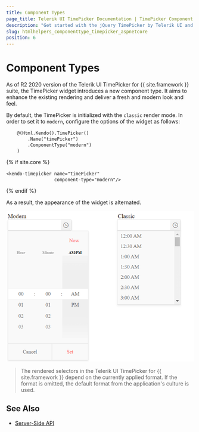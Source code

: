 ```yaml
---
title: Component Types
page_title: Telerik UI TimePicker Documentation | TimePicker Component Types | Telerik UI
description: "Get started with the jQuery TimePicker by Telerik UI and learn how to enable the modern component type."
slug: htmlhelpers_componenttype_timepicker_aspnetcore
position: 6
---
```


# Component Types

As of R2 2020 version of the Telerik UI TimePicker for {{ site.framework }} suite, the TimePicker widget introduces a new component type. It aims to enhance the existing rendering and deliver a fresh and modern look and feel. 

By default, the TimePicker is initialized with the `classic` render mode. In order to set it to `modern`, configure the options of the widget as follows:

```HtmlHelper
    @(Html.Kendo().TimePicker()
        .Name("timePicker")
        .ComponentType("modern")
    )
```
{% if site.core %}
```TagHelper
<kendo-timepicker name="timePicker"
                  component-type="modern"/>
```
{% endif %}

As a result, the appearance of the widget is alternated. 

![Comparison between the component types](../../../images/modern-classic-timepicker.png)

> The rendered selectors in the Telerik UI TimePicker for {{ site.framework }} depend on the currently applied format. If the format is omitted, the default format from the application's culture is used. 

## See Also

* [Server-Side API](/api/timepicker)
